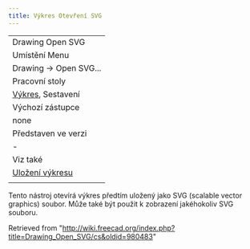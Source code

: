 ```yaml
---
title: Výkres Otevření SVG
---
```

|  |
| --- |
| Drawing Open SVG |
| Umístění Menu |
| Drawing → Open SVG... |
| Pracovní stoly |
| [Výkres](/Drawing_Workbench/cs "Drawing Workbench/cs"), Sestavení |
| Výchozí zástupce |
| none |
| Představen ve verzi |
| - |
| Viz také |
| [Uložení výkresu](/Drawing_Save/cs "Drawing Save/cs") |
|  |

Tento nástroj otevírá výkres předtím uložený jako SVG (scalable vector graphics) soubor. Může také být použit k zobrazení jakéhokoliv SVG souboru.

Retrieved from "<http://wiki.freecad.org/index.php?title=Drawing_Open_SVG/cs&oldid=980483>"